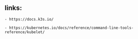 ## links:

    - https://docs.k3s.io/

    - https://kubernetes.io/docs/reference/command-line-tools-reference/kubelet/